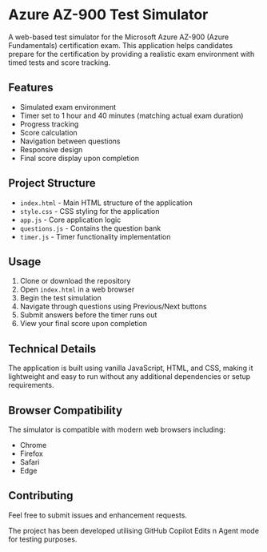 # Azure AZ-900 Test Simulator

A web-based test simulator for the Microsoft Azure AZ-900 (Azure Fundamentals) certification exam. This application helps candidates prepare for the certification by providing a realistic exam environment with timed tests and score tracking.

## Features

- Simulated exam environment
- Timer set to 1 hour and 40 minutes (matching actual exam duration)
- Progress tracking
- Score calculation
- Navigation between questions
- Responsive design
- Final score display upon completion

## Project Structure

- `index.html` - Main HTML structure of the application
- `style.css` - CSS styling for the application
- `app.js` - Core application logic
- `questions.js` - Contains the question bank
- `timer.js` - Timer functionality implementation

## Usage

1. Clone or download the repository
2. Open `index.html` in a web browser
3. Begin the test simulation
4. Navigate through questions using Previous/Next buttons
5. Submit answers before the timer runs out
6. View your final score upon completion

## Technical Details

The application is built using vanilla JavaScript, HTML, and CSS, making it lightweight and easy to run without any additional dependencies or setup requirements.

## Browser Compatibility

The simulator is compatible with modern web browsers including:
- Chrome
- Firefox
- Safari
- Edge

## Contributing

Feel free to submit issues and enhancement requests.

The project has been developed utilising GitHub Copilot Edits n Agent mode for testing purposes. 